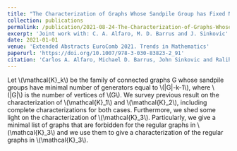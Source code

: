 ```yaml
---
title: "The Characterization of Graphs Whose Sandpile Group has Fixed Number of Generators"
collection: publications
permalink: /publication/2021-08-24-The-Characterization-of-Graphs-Whose-Sandpile-Group-has-Fixed-Number-of-Generators
excerpt: 'Joint work with: C. A. Alfaro, M. D. Barrus and J. Sinkovic'
date: 2021-01-01
venue: 'Extended Abstracts EuroComb 2021. Trends in Mathematics'
paperurl: 'https://doi.org/10.1007/978-3-030-83823-2_91'
citation: 'Carlos A. Alfaro, Michael D. Barrus, John Sinkovic and Ralihe R. Villagrán. (2021) &quot;Graphs with few trivial characteristic ideals.&quot; <i>Extended Abstracts EuroComb 2021. Trends in Mathematics,</i> vol 14. Birkhäuser, Cham.'
---
```


Let \\(\mathcal{K}_k\\) be the family of connected graphs G whose sandpile groups have minimal number of generators equal to \\(|G|-k-1\\), where \\(|G|\\) is the number of vertices of \\(G\\). We survey previous result on the characterization of \\(\mathcal{K}_1\\) and \\(\mathcal{K}_2\\), including complete characterizations for both cases. Furthermore, we shed some light on the characterization of \\(\mathcal{K}_3\\). Particularly, we give a minimal list of graphs that are forbidden for the regular graphs in \\(\mathcal{K}_3\\) and we use them to give a characterization of the regular graphs in \\(\mathcal{K}_3\\).
